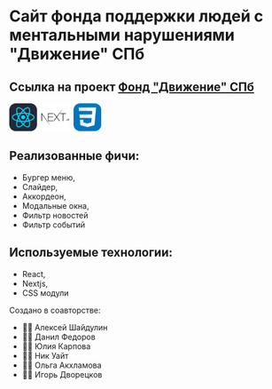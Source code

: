 # Сайт фонда поддержки людей с ментальными нарушениями "Движение" СПб

## Ссылка на проект [Фонд "Движение" СПб](https://foundation-movement.vercel.app/)

<div>
  <img src="https://raw.githubusercontent.com/tandpfun/skill-icons/a50fa57465e82a1147fa512fb3d64cc5902df578/icons/React-Dark.svg" title="React" alt="React" width="50" height="50"/>&nbsp;
  <img src="https://github.com/devicons/devicon/blob/master/icons/nextjs/nextjs-original-wordmark.svg" title="Nextjs" alt="Nextjs " width="50" height="50"/>&nbsp;
  <img src="https://raw.githubusercontent.com/tandpfun/skill-icons/a50fa57465e82a1147fa512fb3d64cc5902df578/icons/CSS.svg"  title="CSS3" alt="CSS" width="50" height="50"/>&nbsp;
</div>

## Реализованные фичи: 
- Бургер меню,
- Слайдер,
- Аккордеон,
- Модальные окна,
- Фильтр новостей
- Фильтр событий

## Используемые технологии:
- React,
- Nextjs,
- CSS модули

Создано в соавторстве:
- 👨‍💻 Алексей Шайдулин
- 👨‍💻 Данил Федоров
- 👨‍💻 Юлия Карпова
- 👨‍💻 Ник Уайт
- 👨‍💻 Ольга Акхламова
- 👨‍💻 Игорь Дворецков
